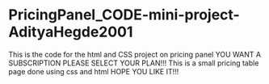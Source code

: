 # PricingPanel_CODE-mini-project-AdityaHegde2001
This is the code for the html and CSS project on pricing panel
YOU WANT A SUBSCRIPTION PLEASE SELECT YOUR PLAN!!!
This is a small pricing table page done using css and  html
HOPE YOU LIKE IT!!!
